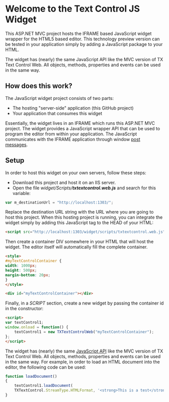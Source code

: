 # Welcome to the Text Control JS Widget
This ASP.NET MVC project hosts the IFRAME based JavaScript widget wrapper for the HTML5 based editor. This technology preview version can be tested in your application simply by adding a JavaScript package to your HTML.

The widget has (nearly) the same JavaScript API like the MVC version of TX Text Control Web. All objects, methods, properties and events can be used in the same way.
## How does this work?
The JavaScript widget project consists of two parts:

 - The hosting "server-side"  application (this GitHub project)
 - Your application that consumes this widget

Essentially, the widget lives in an IFRAME which  runs this ASP.NET MVC project. The widget provides a JavaScript wrapper API that can be used to program the editor from within your application. The JavaScript communicates with the IFRAME application through window [post messages](https://developer.mozilla.org/en-US/docs/Web/API/Window/postMessage).

## Setup
In order to host this widget on your own servers, follow these steps:
 - Download this project and host it on an IIS server.
 - Open the file *widget/Scripts/**txtextcontrol.web.js*** and search for this variable:

```javascript
var m_destinationUrl = "http://localhost:1303/";
```
Replace the destination URL string with the URL where you are going to host this project.
When this hosting project is running, you can integrate the widget simply by adding this JavaScript tag to the HEAD of your HTML:
 
```html
<script src="http://localhost:1303/widget/scripts/txtextcontrol.web.js"></script>
```
Then create a container DIV somewhere in your HTML that will host the widget. The editor itself will automatically fill the complete container.
```html
<style>
#myTextControlContainer {
width: 1000px;
height: 500px;
margin-bottom: 20px;
}
</style>

<div id="myTextControlContainer"></div>
```
Finally, in a _SCRIPT_ section, create a new widget by passing the container id in the constructor:
```html
<script>
var textControl1;
window.onload = function() {
	textControl1 = new TXTextControlWeb("myTextControlContainer");
};
</script>
```
The widget has (nearly) the same [JavaScript API](https://www.textcontrol.com/documentation/?param=n_txdotnet.ref.javascript.htm&product=tx) like the MVC version of TX Text Control Web. All objects, methods, properties and events can be used in the same way. For example, in order to load an HTML document into the editor, the following code can be used:
```javascript
function loadDocument()
{
	textControl1.loadDocument(
	TXTextControl.StreamType.HTMLFormat, '<strong>This is a test</strong>');
}
```
